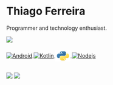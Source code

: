 # Thiago Ferreira


Programmer and technology enthusiast.

<div>
  <a href="https://github.com/thiaagodev">
  <img height="180em" src="https://github-readme-stats.vercel.app/api?username=thiaagodev&show_icons=true&theme=tokyonight&include_all_commits=true&count_private=true"/>
</div>
   
<div style="display: inline_block"><br>
   <img align="center" alt="Android" src="https://img.shields.io/badge/Android-3DDC84?style=for-the-badge&logo=android&logoColor=white">
   <img align="center" alt="Kotlin"  src="https://img.shields.io/badge/kotlin-%230095D5.svg?style=for-the-badge&logo=kotlin&logoColor=white">
   <img align="center" alt="Python" height="30" width="40" src="https://raw.githubusercontent.com/devicons/devicon/master/icons/python/python-original.svg">
   <img align="center" alt="Nodejs" src="https://img.shields.io/badge/Node.js-339933?style=for-the-badge&logo=nodedotjs&logoColor=white">
</div>
   
  ##
 
<div> 
  <a href="https://www.linkedin.com/in/thiaagodev/" target="_blank"><img src="https://img.shields.io/badge/LinkedIn-0077B5?style=for-the-badge&logo=linkedin&logoColor=white"         target="_blank"></a>
  <a href="mailto:thiaago.dev@gmail.com"><img src="https://img.shields.io/badge/Gmail-D14836?style=for-the-badge&logo=gmail&logoColor=white" target="_blank"></a>
</div>
